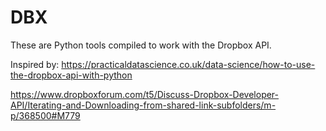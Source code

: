 # DBX
These are Python tools compiled to work with the Dropbox API.

Inspired by:
https://practicaldatascience.co.uk/data-science/how-to-use-the-dropbox-api-with-python

https://www.dropboxforum.com/t5/Discuss-Dropbox-Developer-API/Iterating-and-Downloading-from-shared-link-subfolders/m-p/368500#M779

